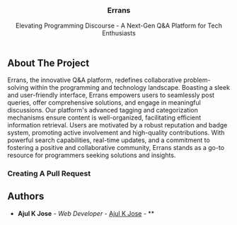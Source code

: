 <br/>
<p align="center">
  <h3 align="center">Errans</h3>

  <p align="center">
    Elevating Programming Discourse - A Next-Gen Q&A Platform for Tech Enthusiasts
    <br/>
    <br/>
  </p>
</p>



## About The Project

Errans, the innovative Q&A platform, redefines collaborative problem-solving within the programming and technology landscape. Boasting a sleek and user-friendly interface, Errans empowers users to seamlessly post queries, offer comprehensive solutions, and engage in meaningful discussions. Our platform's advanced tagging and categorization mechanisms ensure content is well-organized, facilitating efficient information retrieval. Users are motivated by a robust reputation and badge system, promoting active involvement and high-quality contributions. With powerful search capabilities, real-time updates, and a commitment to fostering a positive and collaborative community, Errans stands as a go-to resource for programmers seeking solutions and insights.

### Creating A Pull Request



## Authors

* **Ajul K Jose** - *Web Developer* - [Ajul K Jose](https://www.ajulkjose.in) - **
